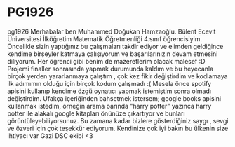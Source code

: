 # PG1926
pg1926
Merhabalar ben Muhammed Doğukan Hamzaoğlu. 
Bülent Ecevit Üniversitesi İlköğretim Matematik Öğretmenliği 4.sınıf öğrencisiyim.
Öncelikle sizin yaptığınız bu çalışmaları takdir ediyor ve elimden geldiğince kendime birşeyler katmaya çalışıyorum ve başarılarınızın devam etmesini diliyorum.
Her öğrenci gibi benim de mazeretlerim olacak malesef :D
Projemi finaller sonrasında yapmak durumunda kaldım ve bu heyecanla birçok yerden yararlanmaya çalıştım , 
çok kez fikir değiştirdim ve kodlamaya ilk adımımın olduğu için birçok kodum çalışmadı :(
Mesela önce spotify apisini kullanıp kendime özgü oynatıcı yapmak istemiştim sonra olmadı değiştirdim.
Ufakça içeriğinden bahsetmek istersem; google books apisini kullanmak istedim, örneğin arama barında "harry potter" yazınca harry potter ile alakalı google kitapları önünüze 
çıkartıyor ve bunları görüntüleyebiliyorsunuz.
Bu zamana kadar bizlere gösterdiğiniz saygı , sevgi ve özveri için çok teşekkür ediyorum. Kendinize çok iyi bakın bu ülkenin size ihtiyacı var Gazi DSC ekibi <3
